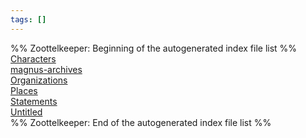 ```yaml
---
tags: []
---
```

   
%% Zoottelkeeper: Beginning of the autogenerated index file list  %%   
 [Characters](./Characters/Characters.md)   
 [magnus-archives](./index.md)   
 [Organizations](./Organizations/Organizations.md)   
 [Places](./Places/Places.md)   
 [Statements](./Statements/Statements.md)   
 [Untitled](./Untitled.md)   
%% Zoottelkeeper: End of the autogenerated index file list  %%
